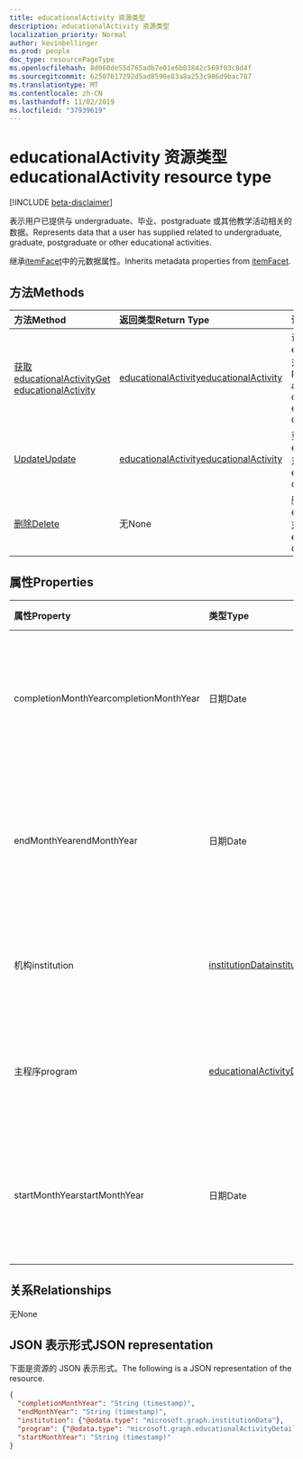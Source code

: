 ```yaml
---
title: educationalActivity 资源类型
description: educationalActivity 资源类型
localization_priority: Normal
author: kevinbellinger
ms.prod: people
doc_type: resourcePageType
ms.openlocfilehash: 8d060de55d765adb7e01e6b03842c569f03c8d4f
ms.sourcegitcommit: 62507617292d5ad8598e83a8a253c986d9bac787
ms.translationtype: MT
ms.contentlocale: zh-CN
ms.lasthandoff: 11/02/2019
ms.locfileid: "37939619"
---
```

# <a name="educationalactivity-resource-type"></a><span data-ttu-id="5991c-103">educationalActivity 资源类型</span><span class="sxs-lookup"><span data-stu-id="5991c-103">educationalActivity resource type</span></span>

[!INCLUDE [beta-disclaimer](../../includes/beta-disclaimer.md)]

<span data-ttu-id="5991c-104">表示用户已提供与 undergraduate、毕业、postgraduate 或其他教学活动相关的数据。</span><span class="sxs-lookup"><span data-stu-id="5991c-104">Represents data that a user has supplied related to undergraduate, graduate, postgraduate or other educational activities.</span></span>

<span data-ttu-id="5991c-105">继承[itemFacet](itemfacet.md)中的元数据属性。</span><span class="sxs-lookup"><span data-stu-id="5991c-105">Inherits metadata properties from [itemFacet](itemfacet.md).</span></span>

## <a name="methods"></a><span data-ttu-id="5991c-106">方法</span><span class="sxs-lookup"><span data-stu-id="5991c-106">Methods</span></span>

| <span data-ttu-id="5991c-107">方法</span><span class="sxs-lookup"><span data-stu-id="5991c-107">Method</span></span>                                                       | <span data-ttu-id="5991c-108">返回类型</span><span class="sxs-lookup"><span data-stu-id="5991c-108">Return Type</span></span>                                   | <span data-ttu-id="5991c-109">说明</span><span class="sxs-lookup"><span data-stu-id="5991c-109">Description</span></span>                                                      |
|:-------------------------------------------------------------|:----------------------------------------------|:-----------------------------------------------------------------|
| [<span data-ttu-id="5991c-110">获取 educationalActivity</span><span class="sxs-lookup"><span data-stu-id="5991c-110">Get educationalActivity</span></span>](../api/educationalactivity-get.md) | [<span data-ttu-id="5991c-111">educationalActivity</span><span class="sxs-lookup"><span data-stu-id="5991c-111">educationalActivity</span></span>](educationalactivity.md) | <span data-ttu-id="5991c-112">读取 educationalActivity 对象的属性和关系。</span><span class="sxs-lookup"><span data-stu-id="5991c-112">Read properties and relationships of educationalActivity object.</span></span> |
| [<span data-ttu-id="5991c-113">Update</span><span class="sxs-lookup"><span data-stu-id="5991c-113">Update</span></span>](../api/educationalactivity-update.md)               | [<span data-ttu-id="5991c-114">educationalActivity</span><span class="sxs-lookup"><span data-stu-id="5991c-114">educationalActivity</span></span>](educationalactivity.md) | <span data-ttu-id="5991c-115">更新 educationalActivity 对象。</span><span class="sxs-lookup"><span data-stu-id="5991c-115">Update educationalActivity object.</span></span>                               |
| [<span data-ttu-id="5991c-116">删除</span><span class="sxs-lookup"><span data-stu-id="5991c-116">Delete</span></span>](../api/educationalactivity-delete.md)               | <span data-ttu-id="5991c-117">无</span><span class="sxs-lookup"><span data-stu-id="5991c-117">None</span></span>                                          | <span data-ttu-id="5991c-118">删除 educationalActivity 对象。</span><span class="sxs-lookup"><span data-stu-id="5991c-118">Delete educationalActivity object.</span></span>                               |

## <a name="properties"></a><span data-ttu-id="5991c-119">属性</span><span class="sxs-lookup"><span data-stu-id="5991c-119">Properties</span></span>

| <span data-ttu-id="5991c-120">属性</span><span class="sxs-lookup"><span data-stu-id="5991c-120">Property</span></span>           | <span data-ttu-id="5991c-121">类型</span><span class="sxs-lookup"><span data-stu-id="5991c-121">Type</span></span>                                                      | <span data-ttu-id="5991c-122">描述</span><span class="sxs-lookup"><span data-stu-id="5991c-122">Description</span></span>                                                                |
|:-------------------|:----------------------------------------------------------|:---------------------------------------------------------------------------|
|<span data-ttu-id="5991c-123">completionMonthYear</span><span class="sxs-lookup"><span data-stu-id="5991c-123">completionMonthYear</span></span> |<span data-ttu-id="5991c-124">日期</span><span class="sxs-lookup"><span data-stu-id="5991c-124">Date</span></span>                                                       |<span data-ttu-id="5991c-125">用户逐步或完成活动的月份和年份。</span><span class="sxs-lookup"><span data-stu-id="5991c-125">The month and year the user graduated or completed the activity.</span></span>            |
|<span data-ttu-id="5991c-126">endMonthYear</span><span class="sxs-lookup"><span data-stu-id="5991c-126">endMonthYear</span></span>        |<span data-ttu-id="5991c-127">日期</span><span class="sxs-lookup"><span data-stu-id="5991c-127">Date</span></span>                                                       |<span data-ttu-id="5991c-128">用户完成所引用的教育活动的月份和年份。</span><span class="sxs-lookup"><span data-stu-id="5991c-128">The month and year the user completed the educational activity referenced.</span></span>  |
|<span data-ttu-id="5991c-129">机构</span><span class="sxs-lookup"><span data-stu-id="5991c-129">institution</span></span>         |[<span data-ttu-id="5991c-130">institutionData</span><span class="sxs-lookup"><span data-stu-id="5991c-130">institutionData</span></span>](institutiondata.md)                      |<span data-ttu-id="5991c-131">包含在上研究的机构的详细信息。</span><span class="sxs-lookup"><span data-stu-id="5991c-131">Contains details of the institution studied at.</span></span>                             |
|<span data-ttu-id="5991c-132">主程序</span><span class="sxs-lookup"><span data-stu-id="5991c-132">program</span></span>             |[<span data-ttu-id="5991c-133">educationalActivityDetail</span><span class="sxs-lookup"><span data-stu-id="5991c-133">educationalActivityDetail</span></span>](educationalactivitydetail.md)  |<span data-ttu-id="5991c-134">包含有关程序或课程的扩展信息。</span><span class="sxs-lookup"><span data-stu-id="5991c-134">Contains extended information about the program or course.</span></span>                  |
|<span data-ttu-id="5991c-135">startMonthYear</span><span class="sxs-lookup"><span data-stu-id="5991c-135">startMonthYear</span></span>      |<span data-ttu-id="5991c-136">日期</span><span class="sxs-lookup"><span data-stu-id="5991c-136">Date</span></span>                                                       |<span data-ttu-id="5991c-137">用户 commenced 引用的活动的月份和年份。</span><span class="sxs-lookup"><span data-stu-id="5991c-137">The month and year the user commenced the activity referenced.</span></span>              |

## <a name="relationships"></a><span data-ttu-id="5991c-138">关系</span><span class="sxs-lookup"><span data-stu-id="5991c-138">Relationships</span></span>

<span data-ttu-id="5991c-139">无</span><span class="sxs-lookup"><span data-stu-id="5991c-139">None</span></span>

## <a name="json-representation"></a><span data-ttu-id="5991c-140">JSON 表示形式</span><span class="sxs-lookup"><span data-stu-id="5991c-140">JSON representation</span></span>

<span data-ttu-id="5991c-141">下面是资源的 JSON 表示形式。</span><span class="sxs-lookup"><span data-stu-id="5991c-141">The following is a JSON representation of the resource.</span></span>

<!-- {
  "blockType": "resource",
  "optionalProperties": [

  ],
  "@odata.type": "microsoft.graph.educationalActivity",
  "baseType": ""
}-->

```json
{
  "completionMonthYear": "String (timestamp)",
  "endMonthYear": "String (timestamp)",
  "institution": {"@odata.type": "microsoft.graph.institutionData"},
  "program": {"@odata.type": "microsoft.graph.educationalActivityDetail"},
  "startMonthYear": "String (timestamp)"
}
```

<!-- uuid: 16cd6b66-4b1a-43a1-adaf-3a886856ed98
2019-02-04 14:57:30 UTC -->
<!-- {
  "type": "#page.annotation",
  "description": "educationalActivity resource",
  "keywords": "",
  "section": "documentation",
  "tocPath": ""
}-->